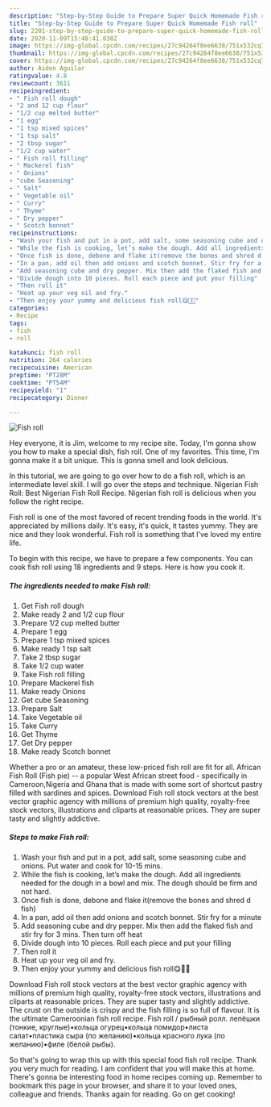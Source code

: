 ```yaml
---
description: "Step-by-Step Guide to Prepare Super Quick Homemade Fish roll"
title: "Step-by-Step Guide to Prepare Super Quick Homemade Fish roll"
slug: 2201-step-by-step-guide-to-prepare-super-quick-homemade-fish-roll
date: 2020-11-09T15:48:41.038Z
image: https://img-global.cpcdn.com/recipes/27c94264f8ee6638/751x532cq70/fish-roll-recipe-main-photo.jpg
thumbnail: https://img-global.cpcdn.com/recipes/27c94264f8ee6638/751x532cq70/fish-roll-recipe-main-photo.jpg
cover: https://img-global.cpcdn.com/recipes/27c94264f8ee6638/751x532cq70/fish-roll-recipe-main-photo.jpg
author: Aiden Aguilar
ratingvalue: 4.8
reviewcount: 3611
recipeingredient:
- " Fish roll dough"
- "2 and 12 cup flour"
- "1/2 cup melted butter"
- "1 egg"
- "1 tsp mixed spices"
- "1 tsp salt"
- "2 tbsp sugar"
- "1/2 cup water"
- " Fish roll filling"
- " Mackerel fish"
- " Onions"
- "cube Seasoning"
- " Salt"
- " Vegetable oil"
- " Curry"
- " Thyme"
- " Dry pepper"
- " Scotch bonnet"
recipeinstructions:
- "Wash your fish and put in a pot, add salt, some seasoning cube and onions. Put water and cook for 10-15 mins."
- "While the fish is cooking, let’s make the dough. Add all ingredients needed for the dough in a bowl and mix. The dough should be firm and not hard."
- "Once fish is done, debone and flake it(remove the bones and shred d fish)"
- "In a pan, add oil then add onions and scotch bonnet. Stir fry for a minute"
- "Add seasoning cube and dry pepper. Mix then add the flaked fish and stir fry for 3 mins. Then turn off heat"
- "Divide dough into 10 pieces. Roll each piece and put your filling"
- "Then roll it"
- "Heat up your veg oil and fry."
- "Then enjoy your yummy and delicious fish roll😋🤤🤤"
categories:
- Recipe
tags:
- fish
- roll

katakunci: fish roll 
nutrition: 264 calories
recipecuisine: American
preptime: "PT28M"
cooktime: "PT54M"
recipeyield: "1"
recipecategory: Dinner

---
```



![Fish roll](https://img-global.cpcdn.com/recipes/27c94264f8ee6638/751x532cq70/fish-roll-recipe-main-photo.jpg)

Hey everyone, it is Jim, welcome to my recipe site. Today, I'm gonna show you how to make a special dish, fish roll. One of my favorites. This time, I'm gonna make it a bit unique. This is gonna smell and look delicious.

In this tutorial, we are going to go over how to do a fish roll, which is an intermediate level skill. I will go over the steps and technique. Nigerian Fish Roll: Best Nigerian Fish Roll Recipe. Nigerian fish roll is delicious when you follow the right recipe.

Fish roll is one of the most favored of recent trending foods in the world. It's appreciated by millions daily. It's easy, it's quick, it tastes yummy. They are nice and they look wonderful. Fish roll is something that I've loved my entire life.


To begin with this recipe, we have to prepare a few components. You can cook fish roll using 18 ingredients and 9 steps. Here is how you cook it.

<!--inarticleads1-->

##### The ingredients needed to make Fish roll:

1. Get  Fish roll dough
1. Make ready 2 and 1/2 cup flour
1. Prepare 1/2 cup melted butter
1. Prepare 1 egg
1. Prepare 1 tsp mixed spices
1. Make ready 1 tsp salt
1. Take 2 tbsp sugar
1. Take 1/2 cup water
1. Take  Fish roll filling
1. Prepare  Mackerel fish
1. Make ready  Onions
1. Get cube Seasoning
1. Prepare  Salt
1. Take  Vegetable oil
1. Take  Curry
1. Get  Thyme
1. Get  Dry pepper
1. Make ready  Scotch bonnet


Whether a pro or an amateur, these low-priced fish roll are fit for all. African Fish Roll (Fish pie) -- a popular West African street food - specifically in Cameroon,Nigeria and Ghana that is made with some sort of shortcut pastry filled with sardines and spices. Download Fish roll stock vectors at the best vector graphic agency with millions of premium high quality, royalty-free stock vectors, illustrations and cliparts at reasonable prices. They are super tasty and slightly addictive. 

<!--inarticleads2-->

##### Steps to make Fish roll:

1. Wash your fish and put in a pot, add salt, some seasoning cube and onions. Put water and cook for 10-15 mins.
1. While the fish is cooking, let’s make the dough. Add all ingredients needed for the dough in a bowl and mix. The dough should be firm and not hard.
1. Once fish is done, debone and flake it(remove the bones and shred d fish)
1. In a pan, add oil then add onions and scotch bonnet. Stir fry for a minute
1. Add seasoning cube and dry pepper. Mix then add the flaked fish and stir fry for 3 mins. Then turn off heat
1. Divide dough into 10 pieces. Roll each piece and put your filling
1. Then roll it
1. Heat up your veg oil and fry.
1. Then enjoy your yummy and delicious fish roll😋🤤🤤


Download Fish roll stock vectors at the best vector graphic agency with millions of premium high quality, royalty-free stock vectors, illustrations and cliparts at reasonable prices. They are super tasty and slightly addictive. The crust on the outside is crispy and the fish filling is so full of flavour. It is the ultimate Cameroonian fish roll recipe. Fish roll / рыбный ролл. лепёшки (тонкие, круглые)•кольца огурец•кольца помидор•листа салат•пластика сыра (по желанию)•кольца красного лука (по желанию)•филе (белой рыбы). 

So that's going to wrap this up with this special food fish roll recipe. Thank you very much for reading. I am confident that you will make this at home. There's gonna be interesting food in home recipes coming up. Remember to bookmark this page in your browser, and share it to your loved ones, colleague and friends. Thanks again for reading. Go on get cooking!
